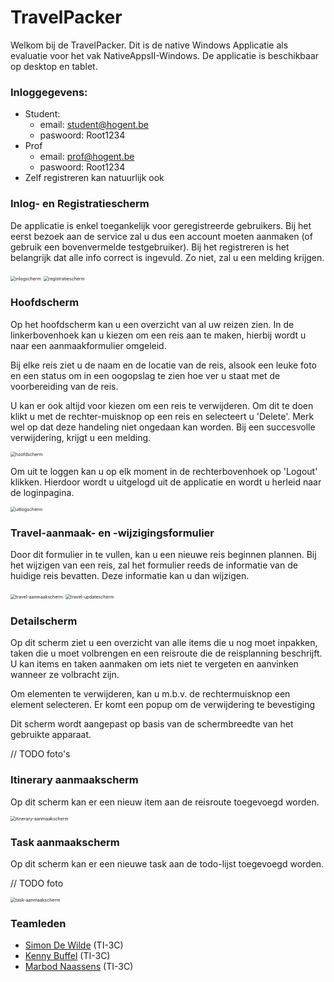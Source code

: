 # TravelPacker

Welkom bij de TravelPacker. Dit is de native Windows Applicatie als evaluatie voor het vak NativeAppsII-Windows. De applicatie is beschikbaar op desktop en tablet.

### Inloggegevens:

- Student:	
	- email: student@hogent.be
	- paswoord: Root1234
- Prof
	- email: prof@hogent.be
	- paswoord: Root1234
- Zelf registreren kan natuurlijk ook

### Inlog- en Registratiescherm

De applicatie is enkel toegankelijk voor geregistreerde gebruikers. Bij het eerst bezoek aan de service zal u dus een account moeten aanmaken (of gebruik een bovenvermelde testgebruiker). Bij het registreren is het belangrijk dat alle info correct is ingevuld. Zo niet, zal u een melding krijgen.

<img src="./images/inlogscherm.png" alt="inlogscherm" style="zoom:50%;" />

<img src="./images/registratiescherm.png" alt="registratiescherm" style="zoom:50%;" />

### Hoofdscherm

Op het hoofdscherm kan u een overzicht van al uw reizen zien. In de linkerbovenhoek kan u kiezen om een reis aan te maken, hierbij wordt u naar een aanmaakformulier omgeleid. 

Bij elke reis ziet u de naam en de locatie van de reis, alsook een leuke foto en een status om in een oogopslag te zien hoe ver u staat met de voorbereiding van de reis.

U kan er ook altijd voor kiezen om een reis te verwijderen. Om dit te doen klikt u met de rechter-muisknop op een reis en selecteert u 'Delete'. Merk wel op dat deze handeling niet ongedaan kan worden. Bij een succesvolle verwijdering, krijgt u een melding.

<img src="./images/hoofdscherm.png" alt="hoofdscherm" style="zoom:50%;" />

Om uit te loggen kan u op elk moment in de rechterbovenhoek op 'Logout' klikken. Hierdoor wordt u uitgelogd uit de applicatie en wordt u herleid naar de loginpagina.

<img src="./images/uitlogscherm.png" alt="uitlogscherm" style="zoom:50%;" />

### Travel-aanmaak- en -wijzigingsformulier

Door dit formulier in te vullen, kan u een nieuwe reis beginnen plannen. Bij het wijzigen van een reis, zal het formulier reeds de informatie van de huidige reis bevatten. Deze informatie kan u dan wijzigen.

<img src="./images/travel-aanmaakscherm.png" alt="travel-aanmaakscherm" style="zoom:50%;" />



<img src="./images/travel-updatescherm.png" alt="travel-updatescherm" style="zoom:50%;" />

### Detailscherm 

Op dit scherm ziet u een overzicht van alle items die u nog moet inpakken, taken die u moet volbrengen en een reisroute die de reisplanning beschrijft. U kan items en taken aanmaken om iets niet te vergeten en aanvinken wanneer ze volbracht zijn.

Om elementen te verwijderen, kan u m.b.v. de rechtermuisknop een element selecteren. Er komt een popup om de verwijdering te bevestiging

Dit scherm wordt aangepast op basis van de schermbreedte van het gebruikte apparaat.

// TODO foto's

### Itinerary aanmaakscherm

Op dit scherm kan er een nieuw item aan de reisroute toegevoegd worden.

<img src="./images/itinerary-aanmaakscherm.png" alt="itinerary-aanmaakscherm" style="zoom:50%;" />

### Task aanmaakscherm

Op dit scherm kan er een nieuwe task aan de todo-lijst toegevoegd worden.

// TODO foto

<img src="./images/task-aanmaakscherm.png" alt="task-aanmaakscherm" style="zoom:50%;" />



### Teamleden

- [Simon De Wilde](https://github.com/Simon-De-Wilde) (TI-3C)
- [Kenny Buffel](https://github.com/KennyBuffel) (TI-3C)
- [Marbod Naassens](https://github.com/MarbodNaassens) (TI-3C)